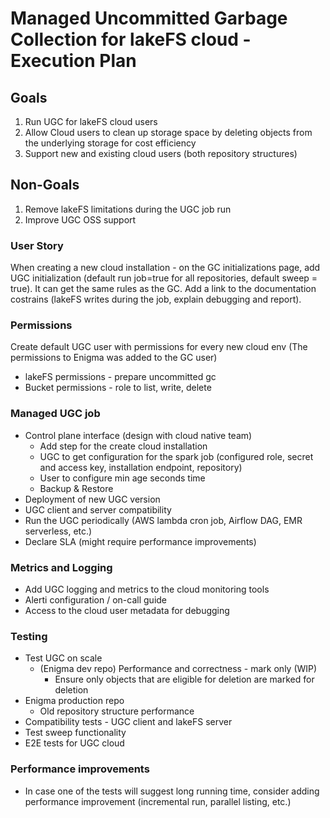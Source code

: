 # Managed Uncommitted Garbage Collection for lakeFS cloud - Execution Plan

## Goals
1. Run UGC for lakeFS cloud users
2. Allow Cloud users to clean up storage space by deleting objects from the underlying storage for cost efficiency
3. Support new and existing cloud users (both repository structures)

## Non-Goals
1. Remove lakeFS limitations during the UGC job run
2. Improve UGC OSS support

### User Story
When creating a new cloud installation - on the GC initializations page,
add UGC initialization (default run job=true for all repositories, default sweep = true).
It can get the same rules as the GC.
Add a link to the documentation costrains (lakeFS writes during the job, explain debugging and report).

### Permissions
Create default UGC user with permissions for every new cloud env (The permissions to Enigma was added to the GC user)
- lakeFS permissions - prepare uncommitted gc
- Bucket permissions - role to list, write, delete

### Managed UGC job
- Control plane interface (design with cloud native team)
  - Add step for the create cloud installation
  - UGC to get configuration for the spark job (configured role, secret and access key, installation endpoint, repository)
  - User to configure min age seconds time
  - Backup & Restore
- Deployment of new UGC version
- UGC client and server compatibility
- Run the UGC periodically (AWS lambda cron job, Airflow DAG, EMR serverless, etc.)
- Declare SLA (might require performance improvements)

### Metrics and Logging
- Add UGC logging and metrics to the cloud monitoring tools
- Alerti configuration / on-call guide
- Access to the cloud user metadata for debugging

### Testing
- Test UGC on scale
  - (Enigma dev repo) Performance and correctness - mark only (WIP)
    - Ensure only objects that are eligible for deletion are marked for deletion
- Enigma production repo
  - Old repository structure performance
- Compatibility tests - UGC client and lakeFS server
- Test sweep functionality
- E2E tests for UGC cloud

### Performance improvements
- In case one of the tests will suggest long running time, consider adding performance improvement (incremental run, parallel listing, etc.)


